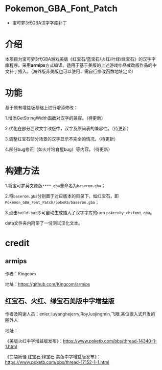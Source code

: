 # Pokemon_GBA_Font_Patch
* 宝可梦3代GBA汉字字库补丁


# 介绍

本项目为宝可梦3代GBA游戏美版《红宝石/蓝宝石/火红/叶绿/绿宝石》的汉字字库程序。采用**armips**方式编译。适用于基于美版的上述游戏作品或改版作品的中文补丁插入。（海外版非美版也可以使用，需自行修改函数地址定义）

# 功能

基于原有增益版基础上进行增添修改：

1.增添GetStringWidth函数对汉字的兼容。（待更新）

2.优化在部分西欧文字改版中，汉字及原码表的兼容性。（待更新）

3.调整红宝石部分场景的汉字显示不完全的情况。（待更新）

4.部分bug修正（如火叶培育屋bug）等内容。（待更新）

# 构建方法

1.将宝可梦英文原版`****.gba`重命名为`baserom.gba`；

2.将`baserom.gba`分别置于对应版本的目录下，如红宝石，即`Pokemon_GBA_Font_Patch/pokeRS/baserom.gba`；

3.点击`build.bat`即可自动生成插入了汉字字库的rom `pokeruby_chsfont.gba`。

data文件夹内附带了一份测试汉化文本。

# credit

## armips

作者：Kingcom

地址：https://github.com/Kingcom/armips

## 红宝石、火红、绿宝石美版中字增益版

作者及鸣谢人员：enler,liuyanghejerry,Roy,luojingmin,飞眼,某位嵌入式开发的圈外人

地址：

《美版火红中字增益版发布》：https://www.poketb.com/bbs/thread-14340-1-1.html

《口袋妖怪 红宝石·绿宝石 美版中字增益版发布》：https://www.poketb.com/bbs/thread-17152-1-1.html